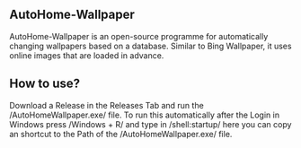 ## AutoHome-Wallpaper
AutoHome-Wallpaper is an open-source programme for automatically changing wallpapers based on a database. Similar to Bing Wallpaper, it uses online images that are loaded in advance.

## How to use?
Download a Release in the Releases Tab and run the /AutoHomeWallpaper.exe/ file.
To run this automatically after the Login in Windows press /Windows + R/ and type in /shell:startup/ here you can copy an shortcut to the Path of the /AutoHomeWallpaper.exe/ file.
